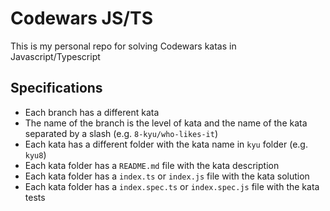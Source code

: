 # Codewars JS/TS

This is my personal repo for solving Codewars katas in Javascript/Typescript

## Specifications

- Each branch has a different kata
- The name of the branch is the level of kata and the name of the kata separated by a slash (e.g. `8-kyu/who-likes-it`)
- Each kata has a different folder with the kata name in `kyu` folder (e.g. `kyu8`)
- Each kata folder has a `README.md` file with the kata description
- Each kata folder has a `index.ts` or `index.js` file with the kata solution
- Each kata folder has a `index.spec.ts` or `index.spec.js` file with the kata tests
